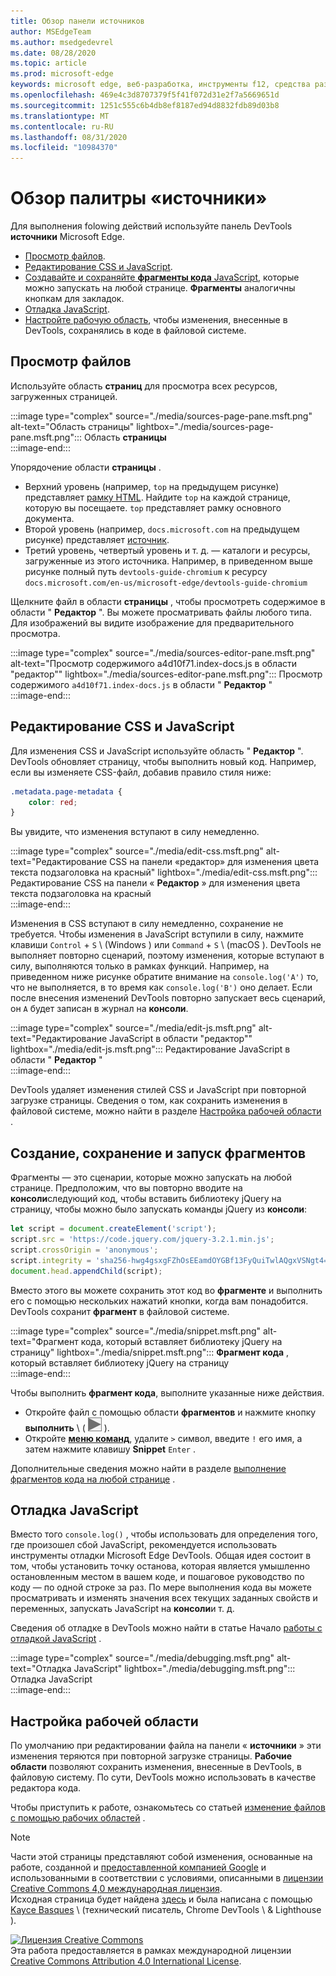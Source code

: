 ```yaml
---
title: Обзор панели источников
author: MSEdgeTeam
ms.author: msedgedevrel
ms.date: 08/28/2020
ms.topic: article
ms.prod: microsoft-edge
keywords: microsoft edge, веб-разработка, инструменты f12, средства разработчика
ms.openlocfilehash: 469e4c3d8707379f5f41f072d31e2f7a5669651d
ms.sourcegitcommit: 1251c555c6b4db8ef8187ed94d8832fdb89d03b8
ms.translationtype: MT
ms.contentlocale: ru-RU
ms.lasthandoff: 08/31/2020
ms.locfileid: "10984370"
---
```

<!-- Copyright Kayce Basques 

   Licensed under the Apache License, Version 2.0 (the "License");
   you may not use this file except in compliance with the License.
   You may obtain a copy of the License at

       https://www.apache.org/licenses/LICENSE-2.0

   Unless required by applicable law or agreed to in writing, software
   distributed under the License is distributed on an "AS IS" BASIS,
   WITHOUT WARRANTIES OR CONDITIONS OF ANY KIND, either express or implied.
   See the License for the specific language governing permissions and
   limitations under the License.  -->







# Обзор палитры «источники» 



Для выполнения folowing действий используйте панель DevTools **источники** Microsoft Edge.  

*   [Просмотр файлов](#view-files).  
*   [Редактирование CSS и JavaScript](#edit-css-and-javascript).  
*   [Создавайте и сохраняйте **фрагменты кода** JavaScript](#create-save-and-run-snippets), которые можно запускать на любой странице.  **Фрагменты** аналогичны кнопкам для закладок.  
*   [Отладка JavaScript](#debug-javascript).  
*   [Настройте рабочую область](#set-up-a-workspace), чтобы изменения, внесенные в DevTools, сохранялись в коде в файловой системе.  
    
## Просмотр файлов 

Используйте область **страниц** для просмотра всех ресурсов, загруженных страницей.

:::image type="complex" source="./media/sources-page-pane.msft.png" alt-text="Область страницы" lightbox="./media/sources-page-pane.msft.png":::
   Область **страницы**  
:::image-end:::  

Упорядочение области **страницы** .  
*   Верхний уровень (например, `top` на предыдущем рисунке) представляет [рамку HTML][W3CHtml4Frames].  Найдите `top` на каждой странице, которую вы посещаете.  `top` представляет рамку основного документа.  
*   Второй уровень (например, `docs.microsoft.com` на предыдущем рисунке) представляет [источник][HtmlstandardOrigin].  
*   Третий уровень, четвертый уровень и т. д. — каталоги и ресурсы, загруженные из этого источника.  Например, в приведенном выше рисунке полный путь `devtools-guide-chromium` к ресурсу `docs.microsoft.com/en-us/microsoft-edge/devtools-guide-chromium`  
    
Щелкните файл в области **страницы** , чтобы просмотреть содержимое в области " **Редактор** ".  Вы можете просматривать файлы любого типа.  Для изображений вы видите изображение для предварительного просмотра.  

:::image type="complex" source="./media/sources-editor-pane.msft.png" alt-text="Просмотр содержимого a4d10f71.index-docs.js в области "редактор"" lightbox="./media/sources-editor-pane.msft.png":::
   Просмотр содержимого `a4d10f71.index-docs.js` в области " **Редактор** "  
:::image-end:::  

## Редактирование CSS и JavaScript 

Для изменения CSS и JavaScript используйте область " **Редактор** ".  DevTools обновляет страницу, чтобы выполнить новый код.  Например, если вы изменяете CSS-файл, добавив правило стиля ниже:

```css
.metadata.page-metadata {
    color: red;
}
```

Вы увидите, что изменения вступают в силу немедленно.

:::image type="complex" source="./media/edit-css.msft.png" alt-text="Редактирование CSS на панели «редактор» для изменения цвета текста подзаголовка на красный" lightbox="./media/edit-css.msft.png":::
   Редактирование CSS на панели « **Редактор** » для изменения цвета текста подзаголовка на красный  
:::image-end:::  

Изменения в CSS вступают в силу немедленно, сохранение не требуется.  Чтобы изменения в JavaScript вступили в силу, нажмите клавиши `Control` + `S` \ (Windows \) или `Command` + `S` \ (macOS \).  DevTools не выполняет повторно сценарий, поэтому изменения, которые вступают в силу, выполняются только в рамках функций.  Например, на приведенном ниже рисунке обратите внимание на `console.log('A')` то, что не выполняется, в то время как `console.log('B')` оно делает.  Если после внесения изменений DevTools повторно запускает весь сценарий, он `A` будет записан в журнал на **консоли**.  

:::image type="complex" source="./media/edit-js.msft.png" alt-text="Редактирование JavaScript в области "редактор"" lightbox="./media/edit-js.msft.png":::
   Редактирование JavaScript в области " **Редактор** "  
:::image-end:::  

DevTools удаляет изменения стилей CSS и JavaScript при повторной загрузке страницы.  Сведения о том, как сохранить изменения в файловой системе, можно найти в разделе [Настройка рабочей области](#set-up-a-workspace) .  

## Создание, сохранение и запуск фрагментов 

Фрагменты — это сценарии, которые можно запускать на любой странице.  Предположим, что вы повторно вводите на **консоли**следующий код, чтобы вставить библиотеку jQuery на страницу, чтобы можно было запускать команды jQuery из **консоли**:  

```javascript
let script = document.createElement('script');
script.src = 'https://code.jquery.com/jquery-3.2.1.min.js';
script.crossOrigin = 'anonymous';
script.integrity = 'sha256-hwg4gsxgFZhOsEEamdOYGBf13FyQuiTwlAQgxVSNgt4=';
document.head.appendChild(script);
```  

Вместо этого вы можете сохранить этот код во **фрагменте** и выполнить его с помощью нескольких нажатий кнопки, когда вам понадобится.  DevTools сохранит **фрагмент** в файловой системе.  

:::image type="complex" source="./media/snippet.msft.png" alt-text="Фрагмент кода, который вставляет библиотеку jQuery на страницу" lightbox="./media/snippet.msft.png":::
   **Фрагмент кода** , который вставляет библиотеку jQuery на страницу  
:::image-end:::  

Чтобы выполнить **фрагмент кода**, выполните указанные ниже действия.

*   Откройте файл с помощью области **фрагментов** и нажмите кнопку **выполнить** \ ( ![ кнопка выполнить \ ][ImageRunIcon] ).  
*   Откройте **[меню команд][DevtoolsGuideChromiumCommandMenuIndex]**, удалите `>` символ, введите `!` его имя, а затем нажмите клавишу **Snippet** `Enter` .  
    
Дополнительные сведения можно найти в разделе [выполнение фрагментов кода на любой странице][DevtoolsGuideChromiumJavascriptSnippets] .

## Отладка JavaScript 

Вместо того `console.log()` , чтобы использовать для определения того, где произошел сбой JavaScript, рекомендуется использовать инструменты отладки Microsoft Edge DevTools.  Общая идея состоит в том, чтобы установить точку останова, которая является умышленно остановленным местом в вашем коде, и пошаговое руководство по коду — по одной строке за раз.  По мере выполнения кода вы можете просматривать и изменять значения всех текущих заданных свойств и переменных, запускать JavaScript на **консоли**и т. д.

Сведения об отладке в DevTools можно найти в статье Начало [работы с отладкой JavaScript][DevtoolsGuideChromiumJavascriptIndex] .

:::image type="complex" source="./media/debugging.msft.png" alt-text="Отладка JavaScript" lightbox="./media/debugging.msft.png":::
   Отладка JavaScript  
:::image-end:::  

## Настройка рабочей области 

По умолчанию при редактировании файла на панели « **источники** » эти изменения теряются при повторной загрузке страницы.  **Рабочие области** позволяют сохранить изменения, внесенные в DevTools, в файловую систему.  По сути, DevTools можно использовать в качестве редактора кода.

Чтобы приступить к работе, ознакомьтесь со статьей [изменение файлов с помощью рабочих областей][DevtoolsGuideChromiumWorkspacesIndex] .

<!--  
 


-->  

<!-- image links -->  

[ImageRunIcon]: ./media/run-snippet-icon.msft.png  

<!-- links -->  

[DevtoolsGuideChromiumCommandMenuIndex]: ./command-menu/index.md "Выполнение команд с помощью командного меню Microsoft Edge DevTools"  
[DevtoolsGuideChromiumJavascriptIndex]: ./javascript/index.md "Начало работы с отладкой JavaScript в Microsoft Edge DevTools"  
[DevtoolsGuideChromiumJavascriptSnippets]: ./javascript/snippets.md "Выполнение фрагментов кода JavaScript на любой странице с Microsoft Edge DevTools"  
[DevtoolsGuideChromiumWorkspacesIndex]: ./workspaces/index.md "Редактирование файлов с помощью рабочих областей"  

[HtmlstandardOrigin]: https://html.spec.whatwg.org/multipage/origin.html#origin "Современный: HTML Standard"  

[W3CHtml4Frames]: https://w3.org/TR/html401/present/frames.html "Кадры | PNG"  

> [!NOTE]
> Части этой страницы представляют собой изменения, основанные на работе, созданной и [предоставленной компанией Google][GoogleSitePolicies] и использованными в соответствии с условиями, описанными в [лицензии Creative Commons 4,0 международная лицензия][CCA4IL].  
> Исходная страница будет найдена [здесь](https://developers.google.com/web/tools/chrome-devtools/sources) и была написана с помощью [Kayce Basques][KayceBasques] \ (технический писатель, Chrome DevTools \ & Lighthouse \).  

[![Лицензия Creative Commons][CCby4Image]][CCA4IL]  
Эта работа предоставляется в рамках международной лицензии [Creative Commons Attribution 4.0 International License][CCA4IL].  

[CCA4IL]: https://creativecommons.org/licenses/by/4.0  
[CCby4Image]: https://i.creativecommons.org/l/by/4.0/88x31.png  
[GoogleSitePolicies]: https://developers.google.com/terms/site-policies  
[KayceBasques]: https://developers.google.com/web/resources/contributors/kaycebasques  
